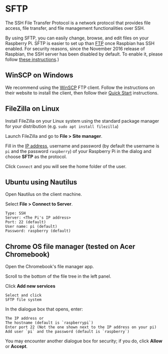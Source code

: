 # SFTP

The SSH File Transfer Protocol is a network protocol that provides file access, file transfer, and file management functionalities over SSH.

By using SFTP, you can easily change, browse, and edit files on your Raspberry Pi. SFTP is easier to set up than [FTP](../ftp.md) once Raspbian has SSH enabled. For security reasons, since the November 2016 release of Raspbian, the SSH server has been disabled by default. To enable it, please follow [these instructions](https://www.raspberrypi.org/documentation/remote-access/ssh/README.md).)

## WinSCP on Windows

We recommend using the [WinSCP](https://winscp.net/eng/index.php) FTP client. Follow the instructions on their website to install the client, then follow their [Quick Start](https://winscp.net/eng/docs/getting_started) instructions.

## FileZilla on Linux

Install FileZilla on your Linux system using the standard package manager for your distribution (e.g. `sudo apt install filezilla`)

Launch FileZilla and go to **File > Site manager**.

Fill in the [IP address](../ip-address.md), username and password (by default the username is `pi` and the password `raspberry`) of your Raspberry Pi in the dialog and choose **SFTP** as the protocol.

Click `Connect` and you will see the home folder of the user.

## Ubuntu using Nautilus

Open Nautilus on the client machine.

Select **File > Connect to Server**.

```
Type: SSH
Server: <The Pi's IP address>
Port: 22 (default)
User name: pi (default)
Password: raspberry (default)
```
## Chrome OS file manager (tested on Acer Chromebook)

Open the Chromebook's file manager app.

Scroll to the bottom of the file tree in the left panel.

Click **Add new services**

```
Select and click
SFTP file system
```

In the dialogue box that opens, enter:

```
The IP address or
The hostname (default is `raspberrypi`)
Enter port 22 (Not the one shown next to the IP address on your pi)
Add user `pi` and the password (default is `raspberry`)
```
You may encounter another dialogue box for security; if you do, click **Allow** or **Accept**. 
